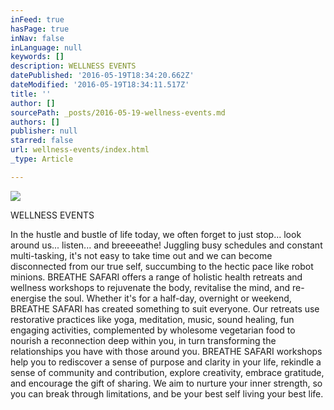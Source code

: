 ```yaml
---
inFeed: true
hasPage: true
inNav: false
inLanguage: null
keywords: []
description: WELLNESS EVENTS
datePublished: '2016-05-19T18:34:20.662Z'
dateModified: '2016-05-19T18:34:11.517Z'
title: ''
author: []
sourcePath: _posts/2016-05-19-wellness-events.md
authors: []
publisher: null
starred: false
url: wellness-events/index.html
_type: Article

---
```

![](https://the-grid-user-content.s3-us-west-2.amazonaws.com/47967a4d-4f18-4619-acb3-07f9edb0f30c.jpg)

WELLNESS EVENTS

In the hustle and bustle of life today, we often forget to just stop... look around us... listen... and breeeeathe! Juggling busy schedules and constant multi-tasking, it's not easy to take time out and we can become disconnected from our true self, succumbing to the hectic pace like robot minions. BREATHE SAFARI offers a range of holistic health retreats and wellness workshops to rejuvenate the body, revitalise the mind, and re-energise the soul. Whether it's for a half-day, overnight or weekend, BREATHE SAFARI has created something to suit everyone. Our retreats use restorative practices like yoga, meditation, music, sound healing, fun engaging activities, complemented by wholesome vegetarian food to nourish a reconnection deep within you, in turn transforming the relationships you have with those around you. BREATHE SAFARI workshops help you to rediscover a sense of purpose and clarity in your life, rekindle a sense of community and contribution, explore creativity, embrace gratitude, and encourage the gift of sharing. We aim to nurture your inner strength, so you can break through limitations, and be your best self living your best life.